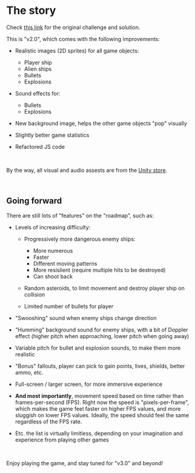 # The story

Check [this link](https://claudiu-codreanu.github.io/alien-invaders/) for the original challenge and solution.

This is "v2.0", which comes with the following improvements:

- Realistic images (2D sprites) for all game objects:
    - Player ship
    - Alien ships
    - Bullets
    - Explosions

- Sound effects for:
    - Bullets
    - Explosions

- New background image, helps the other game objects "pop" visually
- Slightly better game statistics
- Refactored JS code

<br>

By the way, all visual and audio assests are from the [Unity store](https://assetstore.unity.com/).

<br>

## Going forward

There are still lots of "features" on the "roadmap", such as:

- Levels of increasing difficulty:
    - Progressively more dangerous enemy ships:
        - More numerous
        - Faster
        - Different moving patterns
        - More resislient (require multiple hits to be destroyed)
        - Can shoot back
				
    - Random asteroids, to limit movement and destroy player ship on collision
    - Limited number of bullets for player
		
- "Swooshing" sound when enemy ships change direction
- "Humming" background sound for enemy ships, with a bit of Doppler effect (higher pitch when approaching, lower pitch when going away)
- Variable pitch for bullet and explosion sounds, to make them more realistic
- "Bonus" fallouts, player can pick to gain points, lives, shields, better ammo, etc.
- Full-screen / larger screen, for more immersive experience
- **And most importantly**, movement speed based on time rather than frames-per-second (FPS). Right now the speed is "pixels-per-frame", which makes the game feel faster on higher FPS values, and more sluggish on lower FPS values. Ideally, the speed should feel the same regardless of the FPS rate.
- Etc. the list is virtually limitless, depending on your imagination and experience from playing other games

<br>

Enjoy playing the game, and stay tuned for "v3.0" and beyond!